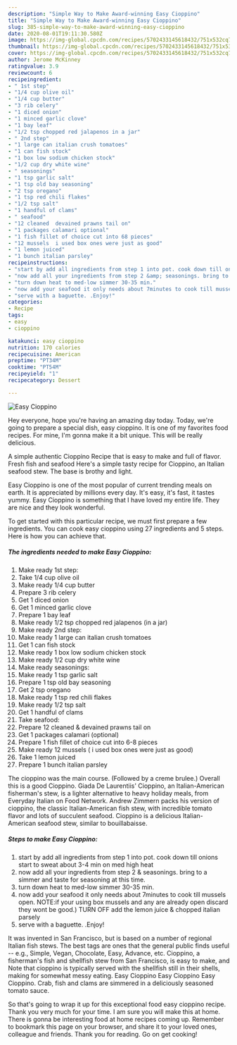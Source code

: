 ```yaml
---
description: "Simple Way to Make Award-winning Easy Cioppino"
title: "Simple Way to Make Award-winning Easy Cioppino"
slug: 385-simple-way-to-make-award-winning-easy-cioppino
date: 2020-08-01T19:11:30.580Z
image: https://img-global.cpcdn.com/recipes/5702433145618432/751x532cq70/easy-cioppino-recipe-main-photo.jpg
thumbnail: https://img-global.cpcdn.com/recipes/5702433145618432/751x532cq70/easy-cioppino-recipe-main-photo.jpg
cover: https://img-global.cpcdn.com/recipes/5702433145618432/751x532cq70/easy-cioppino-recipe-main-photo.jpg
author: Jerome McKinney
ratingvalue: 3.9
reviewcount: 6
recipeingredient:
- " 1st step"
- "1/4 cup olive oil"
- "1/4 cup butter"
- "3 rib celery"
- "1 diced onion"
- "1 minced garlic clove"
- "1 bay leaf"
- "1/2 tsp chopped red jalapenos in a jar"
- " 2nd step"
- "1 large can italian crush tomatoes"
- "1 can fish stock"
- "1 box low sodium chicken stock"
- "1/2 cup dry white wine"
- " seasonings"
- "1 tsp garlic salt"
- "1 tsp old bay seasoning"
- "2 tsp oregano"
- "1 tsp red chili flakes"
- "1/2 tsp salt"
- "1 handful of clams"
- " seafood"
- "12 cleaned  devained prawns tail on"
- "1 packages calamari optional"
- "1 fish fillet of choice cut into 68 pieces"
- "12 mussels  i used box ones were just as good"
- "1 lemon juiced"
- "1 bunch italian parsley"
recipeinstructions:
- "start by add all ingredients from step 1 into pot. cook down till onions start to sweat about 3-4 min on med high heat"
- "now add all your ingredients from step 2 &amp; seasonings. bring to a simmer and taste for seasoning at this time."
- "turn down heat to med-low simmer 30-35 min."
- "now add your seafood it only needs about 7minutes to cook till mussels open.      NOTE:if your using box mussels and any are already open discard they wont be good.) TURN OFF add the lemon juice &amp; chopped italian parsely"
- "serve with a baguette. .Enjoy!"
categories:
- Recipe
tags:
- easy
- cioppino

katakunci: easy cioppino 
nutrition: 170 calories
recipecuisine: American
preptime: "PT34M"
cooktime: "PT54M"
recipeyield: "1"
recipecategory: Dessert

---
```



![Easy Cioppino](https://img-global.cpcdn.com/recipes/5702433145618432/751x532cq70/easy-cioppino-recipe-main-photo.jpg)

Hey everyone, hope you're having an amazing day today. Today, we're going to prepare a special dish, easy cioppino. It is one of my favorites food recipes. For mine, I'm gonna make it a bit unique. This will be really delicious.

A simple authentic Cioppino Recipe that is easy to make and full of flavor. Fresh fish and seafood Here&#39;s a simple tasty recipe for Cioppino, an Italian seafood stew. The base is brothy and light.

Easy Cioppino is one of the most popular of current trending meals on earth. It is appreciated by millions every day. It's easy, it's fast, it tastes yummy. Easy Cioppino is something that I have loved my entire life. They are nice and they look wonderful.


To get started with this particular recipe, we must first prepare a few ingredients. You can cook easy cioppino using 27 ingredients and 5 steps. Here is how you can achieve that.

<!--inarticleads1-->

##### The ingredients needed to make Easy Cioppino:

1. Make ready  1st step:
1. Take 1/4 cup olive oil
1. Make ready 1/4 cup butter
1. Prepare 3 rib celery
1. Get 1 diced onion
1. Get 1 minced garlic clove
1. Prepare 1 bay leaf
1. Make ready 1/2 tsp chopped red jalapenos (in a jar)
1. Make ready  2nd step:
1. Make ready 1 large can italian crush tomatoes
1. Get 1 can fish stock
1. Make ready 1 box low sodium chicken stock
1. Make ready 1/2 cup dry white wine
1. Make ready  seasonings:
1. Make ready 1 tsp garlic salt
1. Prepare 1 tsp old bay seasoning
1. Get 2 tsp oregano
1. Make ready 1 tsp red chili flakes
1. Make ready 1/2 tsp salt
1. Get 1 handful of clams
1. Take  seafood:
1. Prepare 12 cleaned &amp; devained prawns tail on
1. Get 1 packages calamari (optional)
1. Prepare 1 fish fillet of choice cut into 6-8 pieces
1. Make ready 12 mussels ( i used box ones were just as good)
1. Take 1 lemon juiced
1. Prepare 1 bunch italian parsley


The cioppino was the main course. (Followed by a creme brulee.) Overall this is a good Cioppino. Giada De Laurentiis&#39; Cioppino, an Italian-American fisherman&#39;s stew, is a lighter alternative to heavy holiday meals, from Everyday Italian on Food Network. Andrew Zimmern packs his version of cioppino, the classic Italian-American fish stew, with incredible tomato flavor and lots of succulent seafood. Cioppino is a delicious Italian-American seafood stew, similar to bouillabaisse. 

<!--inarticleads2-->

##### Steps to make Easy Cioppino:

1. start by add all ingredients from step 1 into pot. cook down till onions start to sweat about 3-4 min on med high heat
1. now add all your ingredients from step 2 &amp; seasonings. bring to a simmer and taste for seasoning at this time.
1. turn down heat to med-low simmer 30-35 min.
1. now add your seafood it only needs about 7minutes to cook till mussels open.      NOTE:if your using box mussels and any are already open discard they wont be good.) TURN OFF add the lemon juice &amp; chopped italian parsely
1. serve with a baguette. .Enjoy!


It was invented in San Francisco, but is based on a number of regional Italian fish stews. The best tags are ones that the general public finds useful -- e.g., Simple, Vegan, Chocolate, Easy, Advance, etc. Cioppino, a fisherman&#39;s fish and shellfish stew from San Francisco, is easy to make, and Note that cioppino is typically served with the shellfish still in their shells, making for somewhat messy eating. Easy Cioppino Easy Cioppino Easy Cioppino. Crab, fish and clams are simmered in a deliciously seasoned tomato sauce. 

So that's going to wrap it up for this exceptional food easy cioppino recipe. Thank you very much for your time. I am sure you will make this at home. There is gonna be interesting food at home recipes coming up. Remember to bookmark this page on your browser, and share it to your loved ones, colleague and friends. Thank you for reading. Go on get cooking!
